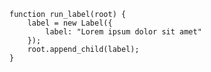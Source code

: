     function run_label(root) {
        label = new Label({
            label: "Lorem ipsum dolor sit amet"
        });
        root.append_child(label);
    }

<script> prepare_example(); </script>
